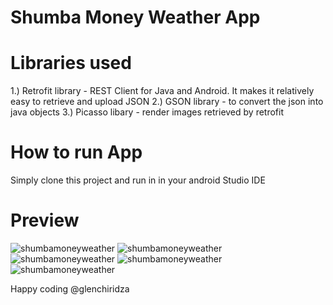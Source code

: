 # Shumba Money Weather App

# Libraries used
1.) Retrofit library - REST Client for Java and Android. It makes it relatively easy to retrieve and upload JSON
2.) GSON library - to convert the json into java objects
3.) Picasso libary - render images retrieved by retrofit

# How to run App

Simply clone this project and run in in your android Studio IDE

# Preview

![shumbamoneyweather](https://github.com/glenchiridza/ShumbaMoneyWeatherAppKotlin/images1.png)
![shumbamoneyweather](https://github.com/glenchiridza/ShumbaMoneyWeatherAppKotlin/images3.png)
![shumbamoneyweather](https://github.com/glenchiridza/ShumbaMoneyWeatherAppKotlin/images4.png)
![shumbamoneyweather](https://github.com/glenchiridza/ShumbaMoneyWeatherAppKotlin/images5.png)
![shumbamoneyweather](https://github.com/glenchiridza/ShumbaMoneyWeatherAppKotlin/images7.png)

Happy coding
@glenchiridza